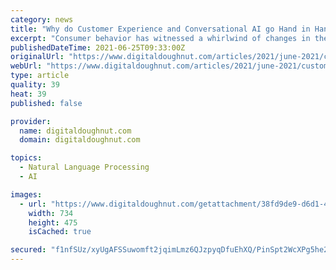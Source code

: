 ```yaml
---
category: news
title: "Why do Customer Experience and Conversational AI go Hand in Hand?"
excerpt: "Consumer behavior has witnessed a whirlwind of changes in the past decade. Technological developments have enabled all industries to embrace digital transformation at scale."
publishedDateTime: 2021-06-25T09:33:00Z
originalUrl: "https://www.digitaldoughnut.com/articles/2021/june-2021/customer-experience-and-conversational-ai"
webUrl: "https://www.digitaldoughnut.com/articles/2021/june-2021/customer-experience-and-conversational-ai"
type: article
quality: 39
heat: 39
published: false

provider:
  name: digitaldoughnut.com
  domain: digitaldoughnut.com

topics:
  - Natural Language Processing
  - AI

images:
  - url: "https://www.digitaldoughnut.com/getattachment/38fd9de9-d6d1-4c26-a521-0aff86cac2b8/Customer-Experience-and-Conversational-AI"
    width: 734
    height: 475
    isCached: true

secured: "f1nfSUz/xyUgAFSSuwomft2jqimLmz6QJzpyqDfuEhXQ/PinSpt2WcXPg5he2dJysOJbQUVm7rI2dDqrKKgPUrHJdHVLqufrdq1WpGxnSO3h1HF4fzG+ZMD731Rzr4S/J9WFgi46v7B7RHhHmPbF/SDtYqdGfWhWVV9eD++3EeQpEMWaUd7kawX3q4crbmOdp75ytqUwR8uwzmx+7/lsGM48717VK5rjEfA3p6MsAELwEBgKk7vgWvFpekd8c/tctiEfsjGa2N82J8NhI2FmliUVgcymxBUsWGLxEiWjm0N932ShYgzcArwI/coGWWBo3QM3C2LlQsN0+E3z6B8299UDZNfRZ98ng8epuXHl40o=;bMbRtvdLeajN0CbBHhv+/w=="
---
```



